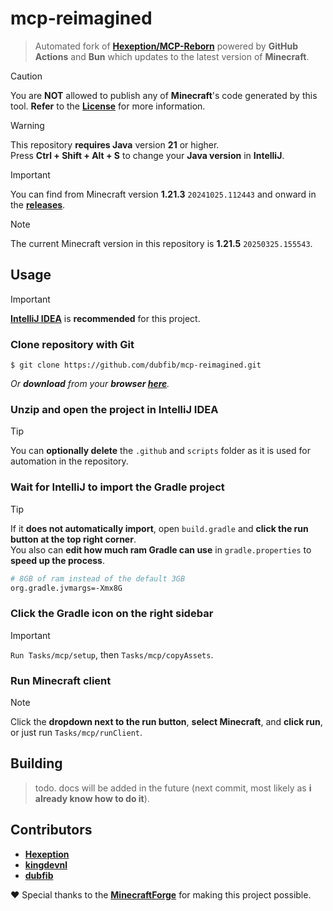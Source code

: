 # mcp-reimagined
> Automated fork of **[Hexeption/MCP-Reborn](https://github.com/Hexeption/MCP-Reborn)** powered by **GitHub Actions** and **Bun** which updates to the latest version of **Minecraft**.

> [!CAUTION]
> You are **NOT** allowed to publish any of **Minecraft**'s code generated by this tool. **Refer** to the **[License](https://github.com/dubfib/mcp-reimagined/blob/main/MCP-License)** for more information.

> [!WARNING]
> This repository **requires Java** version **21** or higher.  
> Press **Ctrl + Shift + Alt + S** to change your **Java version** in **IntelliJ**.

> [!IMPORTANT]
> You can find from Minecraft version **1.21.3** `20241025.112443` and onward in the **[releases](https://github.com/dubfib/mcp-reimagined/releases)**.

> [!NOTE]
> The current Minecraft version in this repository is **1.21.5** `20250325.155543`.

## Usage
> [!IMPORTANT]
> **[IntelliJ IDEA](https://jetbrains.com/idea/download)** is **recommended** for this project.

### Clone repository with Git
```
$ git clone https://github.com/dubfib/mcp-reimagined.git
```
*Or **download** from your **browser [here](https://codeload.github.com/dubfib/mcp-reimagined/zip/refs/heads/main)**.*

### Unzip and open the project in IntelliJ IDEA
> [!TIP]
> You can **optionally delete** the `.github` and `scripts` folder as it is used for automation in the repository.

### Wait for IntelliJ to import the Gradle project
> [!TIP]
> If it **does not automatically import**, open `build.gradle` and **click the run button at the top right corner**.  
> You also can **edit how much ram Gradle can use** in `gradle.properties` to **speed up the process**.
> ```bash
> # 8GB of ram instead of the default 3GB
> org.gradle.jvmargs=-Xmx8G
> ```

### Click the Gradle icon on the right sidebar
> [!IMPORTANT]
> `Run Tasks/mcp/setup`, then `Tasks/mcp/copyAssets`.

### Run Minecraft client
> [!NOTE]
> Click the **dropdown next to the run button**, **select Minecraft**, and **click run**, or just run `Tasks/mcp/runClient`.

## Building
> todo. docs will be added in the future (next commit, most likely as **i already know how to do it**).

## Contributors
* **[Hexeption](https://github.com/hexeption)**
* **[kingdevnl](https://github.com/kingdevnl)**
* **[dubfib](https://github.com/dubfib)**

❤️ Special thanks to the **[MinecraftForge](https://github.com/MinecraftForge)** for making this project possible.
